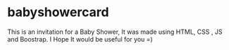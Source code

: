 # babyshowercard
This is an invitation for a Baby Shower, It was made using HTML, CSS , JS and Boostrap. I Hope It would be useful for you =) 
